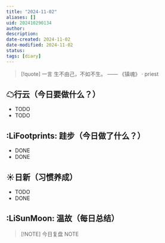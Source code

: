 ```yaml
---
title: "2024-11-02"
aliases: []
uid: 202410290134
author: 
description: 
date-created: 2024-11-02
date-modified: 2024-11-02
status: 
tags: [diary]
---
```


> [!quote] 一言
 生不由己，不如不生。 —— 《镇魂》 · priest

## ☁行云（今日要做什么？）

- TODO
- TODO

## :LiFootprints: 跬步（今日做了什么？）

- DONE
- DONE

## ☀日新（习惯养成）

- TODO
- DONE

## :LiSunMoon: 温故（每日总结）

> [!NOTE] 今日复盘
> NOTE

